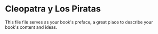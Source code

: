 # Cleopatra y Los Piratas

This file file serves as your book's preface, a great place to describe your book's content and ideas.

